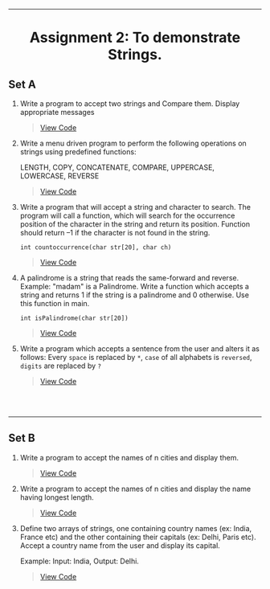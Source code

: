 ***
<h1 align = "center">Assignment 2: To demonstrate Strings.</h1>

<h2 align = "left">Set A</h2>

1. Write a program to accept two strings and Compare them. Display appropriate messages
    > [View Code](Set-A/Q1.c)
2. Write a menu driven program to perform the following operations on strings using predefined functions:<p>LENGTH, COPY, CONCATENATE, COMPARE, UPPERCASE, LOWERCASE, REVERSE
    > [View Code](Set-A/Q2.c)
3. Write a program that will accept a string and character to search. The program will call a function, which will search for the occurrence position of the character in the string and return its position. Function should return –1 if the character is not found in the string.<p>`int countoccurrence(char str[20], char ch)`
    > [View Code](Set-A/Q3.c)
4. A palindrome is a string that reads the same-forward and reverse. Example: "madam" is a Palindrome. Write a function which accepts a string and returns 1 if the string is a palindrome and 0 otherwise. Use this function in main.<p>`int isPalindrome(char str[20])`
    > [View Code](Set-A/Q4.c)
5. Write a program which accepts a sentence from the user and alters it as follows: Every `space` is replaced by `*`, `case` of all alphabets is `reversed`, `digits` are replaced by `?`
    > [View Code](Set-A/Q5.c)

<br><br>

***
<h2 align = "left">Set B</h2>

1. Write a program to accept the names of n cities and display them.
    > [View Code](Set-B/Q1.c)
2. Write a program to accept the names of n cities and display the name having longest length.
    > [View Code](Set-B/Q2.c)
3. Define two arrays of strings, one containing country names (ex: India, France etc) and the other containing their capitals (ex: Delhi, Paris etc). Accept a country name from the user and display its capital.<p>Example: Input: India, Output: Delhi.
    > [View Code](Set-B/Q3.c)